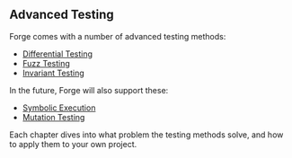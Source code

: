 ## Advanced Testing

Forge comes with a number of advanced testing methods:

- [Differential Testing](./differential-ffi-testing.md)
- [Fuzz Testing](./fuzz-testing.md)
- [Invariant Testing](./invariant-testing.md)

In the future, Forge will also support these:

- [Symbolic Execution](#)
- [Mutation Testing](#)

Each chapter dives into what problem the testing methods solve, and how to apply them to your own project.

